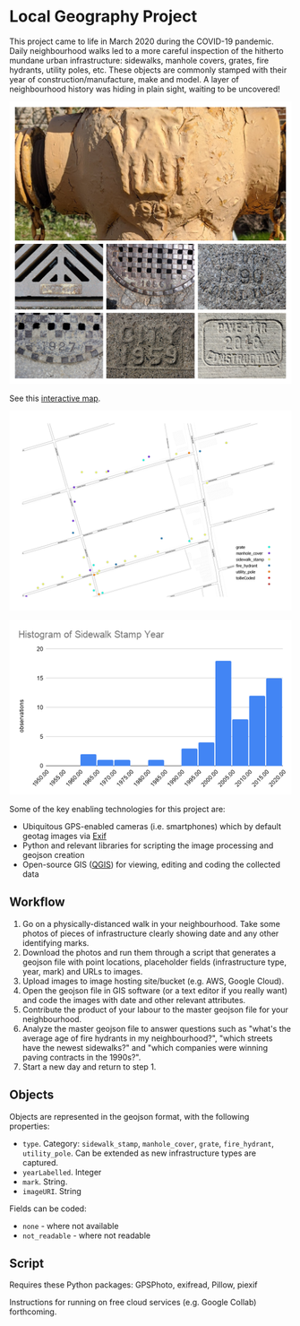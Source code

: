 # Local Geography Project

This project came to life in March 2020 during the COVID-19 pandemic. Daily neighbourhood walks led to a more careful inspection of the hitherto mundane urban infrastructure: sidewalks, manhole covers, grates, fire hydrants, utility poles, etc. These objects are commonly stamped with their year of construction/manufacture, make and model. A layer of neighbourhood history was hiding in plain sight, waiting to be uncovered!

![](images/content/COLLAGE.jpg)

See this [interactive map](https://storage.googleapis.com/local-geography/webmaps/qgis2web_2020_04_13-23_22_29_236231/index.html).

![](images/content/mapImage.png)

![](images/content/Histogram_of_Sidewalk_Stamp_Year.png)

Some of the key enabling technologies for this project are:
* Ubiquitous GPS-enabled cameras (i.e. smartphones) which by default geotag images via [Exif](https://en.wikipedia.org/wiki/Exif)
* Python and relevant libraries for scripting the image processing and geojson creation
* Open-source GIS ([QGIS](https://qgis.org/)) for viewing, editing and coding the collected data


## Workflow

1. Go on a physically-distanced walk in your neighbourhood. Take some photos of pieces of infrastructure clearly showing date and any other identifying marks.
2. Download the photos and run them through a script that generates a geojson file with point locations, placeholder fields (infrastructure type, year, mark) and URLs to images.
3. Upload images to image hosting site/bucket (e.g. AWS, Google Cloud).
4. Open the geojson file in GIS software (or a text editor if you really want) and code the images with date and other relevant attributes.
5. Contribute the product of your labour to the master geojson file for your neighbourhood.
6. Analyze  the master geojson file to answer questions such as "what's the average age of fire hydrants in my neighbourhood?", "which streets have the newest sidewalks?" and "which companies were winning paving contracts in the 1990s?".
7. Start a new day and return to step 1.

## Objects

Objects are represented in the geojson format, with the following properties:

* `type`. Category: `sidewalk_stamp`, `manhole_cover`, `grate`, `fire_hydrant`, `utility_pole`. Can be extended as new infrastructure types are captured.
* `yearLabelled`. Integer
* `mark`. String.
* `imageURI`. String

Fields can be coded:
* `none` - where not available
* `not_readable` - where not readable

## Script

Requires these Python packages: GPSPhoto, exifread, Pillow, piexif

Instructions for running on free cloud services (e.g. Google Collab) forthcoming.

